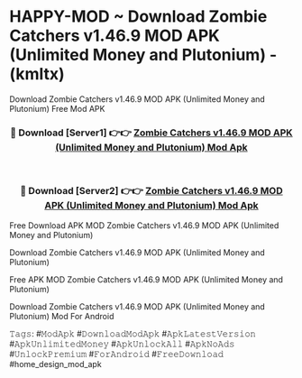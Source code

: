 # HAPPY-MOD ~ Download Zombie Catchers v1.46.9 MOD APK (Unlimited Money and Plutonium) - (kmltx)
Download Zombie Catchers v1.46.9 MOD APK (Unlimited Money and Plutonium) Free Mod APK

<div align="center">
<h3>🔴 Download [Server1] 👉👉 <a href="https://apk-comot.site?title=Zombie_Catchers_v1.46.9_MOD_APK_(Unlimited_Money_and_Plutonium)">Zombie Catchers v1.46.9 MOD APK (Unlimited Money and Plutonium) Mod Apk</a></h3><br>

<h3>🔴 Download [Server2] 👉👉 <a href="https://apk-comot.site?title=Zombie_Catchers_v1.46.9_MOD_APK_(Unlimited_Money_and_Plutonium)">Zombie Catchers v1.46.9 MOD APK (Unlimited Money and Plutonium) Mod Apk</a></h3>
</div>


Free Download APK MOD Zombie Catchers v1.46.9 MOD APK (Unlimited Money and Plutonium)

Download Zombie Catchers v1.46.9 MOD APK (Unlimited Money and Plutonium) 

Free APK MOD Zombie Catchers v1.46.9 MOD APK (Unlimited Money and Plutonium) 

Download Zombie Catchers v1.46.9 MOD APK (Unlimited Money and Plutonium) Mod For Android

𝚃𝚊𝚐𝚜: #𝙼𝚘𝚍𝙰𝚙𝚔 #𝙳𝚘𝚠𝚗𝚕𝚘𝚊𝚍𝙼𝚘𝚍𝙰𝚙𝚔 #𝙰𝚙𝚔𝙻𝚊𝚝𝚎𝚜𝚝𝚅𝚎𝚛𝚜𝚒𝚘𝚗 #𝙰𝚙𝚔𝚄𝚗𝚕𝚒𝚖𝚒𝚝𝚎𝚍𝙼𝚘𝚗𝚎𝚢 #𝙰𝚙𝚔𝚄𝚗𝚕𝚘𝚌𝚔𝙰𝚕𝚕 #𝙰𝚙𝚔𝙽𝚘𝙰𝚍𝚜 #𝚄𝚗𝚕𝚘𝚌𝚔𝙿𝚛𝚎𝚖𝚒𝚞𝚖 #𝙵𝚘𝚛𝙰𝚗𝚍𝚛𝚘𝚒𝚍 #𝙵𝚛𝚎𝚎𝙳𝚘𝚠𝚗𝚕𝚘𝚊𝚍 #home_design_mod_apk